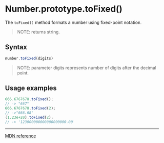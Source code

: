 # Number.prototype.toFixed()

The `toFixed()` method formats a number using fixed-point notation.

>NOTE: returns string.
## Syntax 

```js 
number.toFixed(digits)
```
>NOTE: parameter digits represents number of digits after the decimal point.

## Usage examples
```js
666.6767678.toFixed();
// -> "667"
666.6767678.toFixed(2); 
// ->"666.68"
(1.23e+20).toFixed(2);  
// -> '123000000000000000000.00'
```

---

[MDN reference](https://developer.mozilla.org/en-US/docs/Web/JavaScript/Reference/Global_Objects/Number/toFixed)